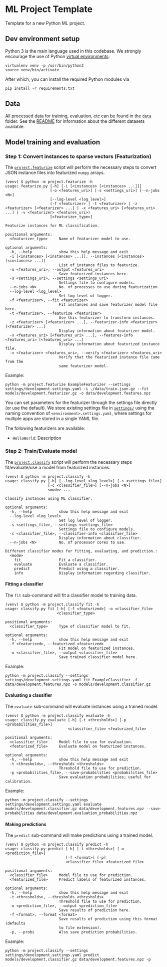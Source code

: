 # ML Project Template

Template for a new Python ML project.

## Dev environment setup

Python 3 is the main language used in this codebase.
We strongly encourage the use of Python [virtual environments](http://docs.python-guide.org/en/latest/dev/virtualenvs/):

    virtualenv venv -p /usr/bin/python3
    source venv/bin/activate

After which, you can install the required Python modules via

    pip install -r requirements.txt

## Data

All processed data for training, evaluation, etc can be found in the [`data`](data/) folder.
See the [README](data/README.md) for information about the different datasets available.

## Model training and evaluation

### Step 1: Convert instances to sparse vectors (Featurization)

The [`project.featurize`](project/featurize.py) script will perform the necessary steps to convert JSON instance files into featurized `numpy` arrays.

```
(venv) $ python -m project.featurize -h
usage: featurize.py [-h] [-i [<instances> [<instances> ...]]]
                    [-o <features_uri>] [-s <settings_uri>] [--n-jobs <N>]
                    [--log-level <log_level>]
                    (-f <featurizer> | -t <featurizer> | -z <featurizer> [<featurizer> ...] | -x <features_uri> [<features_uri> ...] | -v <featurizer> <features_uri>)
                    [<featurizer_type>]

Featurize instances for ML classification.

positional arguments:
  <featurizer_type>     Name of featurizer model to use.

optional arguments:
  -h, --help            show this help message and exit
  -i [<instances> [<instances> ...]], --instances [<instances> [<instances> ...]]
                        List of instance files to featurize.
  -o <features_uri>, --output <features_uri>
                        Save featurized instances here.
  -s <settings_uri>, --settings <settings_uri>
                        Settings file to configure models.
  --n-jobs <N>          No. of processes to use during featurization.
  --log-level <log_level>
                        Set log level of logger.
  -f <featurizer>, --fit <featurizer>
                        Fit instances and save featurizer model file here.
  -t <featurizer>, --featurize <featurizer>
                        Use this featurizer to transform instances.
  -z <featurizer> [<featurizer> ...], --featurizer-info <featurizer> [<featurizer> ...]
                        Display information about featurizer model.
  -x <features_uri> [<features_uri> ...], --features-info <features_uri> [<features_uri> ...]
                        Display information about featurized instance file.
  -v <featurizer> <features_uri>, --verify <featurizer> <features_uri>
                        Verify that the featurized instance file came from the
                        same featurizer model.
```

Example:

    python -m project.featurize ExampleFeaturizer --settings settings/development.settings.yaml -i ./data/train.json.gz --fit models/development.featurizer.gz -o data/development.features.npz

You can set parameters for the featurizer through the settings file directly (or use the default).
We store existing settings file in [`settings/`](settings/) using the naming convention of `<environment>.settings.yaml`, where settings for multiple apps are stored in a single YAML file.

The following featurizers are available:

- `HelloWorld`: Description

### Step 2: Train/Evaluate model

The [`project.classify`](project/classify.py) script will perform the necessary steps fit/evaluate/use a model from featurized instances.

```
(venv) $ python -m project.classify -h
usage: classify.py [-h] [--log-level <log_level>] [-s <settings_file>]
                   [-c <classifier_file>] [--n-jobs <N>]
                   <mode> ...

Classify instances using ML classifier.

optional arguments:
  -h, --help            show this help message and exit
  --log-level <log_level>
                        Set log level of logger.
  -s <settings_file>, --settings <settings_file>
                        Settings file to configure models.
  -c <classifier_file>, --classifier-info <classifier_file>
                        Display information about classifier.
  --n-jobs <N>          No. of processor cores to use.

Different classifier modes for fitting, evaluating, and prediction.:
  <mode>
    fit                 Fit a classifier.
    evaluate            Evaluate a classifier.
    predict             Predict using a classifier.
    info                Display information regarding classifier.
```

#### Fitting a classifier

The `fit` sub-command will fit a classifier model to training data.

```
(venv) $ python -m project.classify fit -h
usage: classify.py fit [-h] [-f <featurized>] -o <classifier_file>
                       <classifier_type>

positional arguments:
  <classifier_type>     Type of classifier model to fit.

optional arguments:
  -h, --help            show this help message and exit
  -f <featurized>, --featurized <featurized>
                        Fit model on featurized instances.
  -o <classifier_file>, --output <classifier_file>
                        Save trained classifier model here.
```

Example:

    python -m project.classify --settings settings/development.settings.yaml fit ExampleClassifier -f data/development.features.npz -o models/development.classifier.gz

#### Evaluating a classifier

The `evaluate` sub-command will evaluate instances using a trained model.

```
(venv) $ python -m project.classify evaluate -h
usage: classify.py evaluate [-h] [-t <thresholds>] [-p <probabilities_file>]
                            <classifier_file> <featurized_file>

positional arguments:
  <classifier_file>     Model file to use for evaluation.
  <featurized_file>     Evaluate model on featurized instances.

optional arguments:
  -h, --help            show this help message and exit
  -t <thresholds>, --thresholds <thresholds>
                        Threshold file to use for prediction.
  -p <probabilities_file>, --save-probabilities <probabilities_file>
                        Save evaluation probabilities; useful for calibration.
```

Example:

    python -m project.classify --settings settings/development.settings.yaml evaluate models/development.classifier.gz data/development.features.npz --save-probabilities data/development.evaluation_probabilities.npz

#### Making predictions

The `predict` sub-command will make predictions using a trained model.

```
(venv) $ python -m project.classify predict -h
usage: classify.py predict [-h] [-t <thresholds>] [-o <prediction_file>]
                           [-f <format>] [-p]
                           <classifier_file> <featurized_file>

positional arguments:
  <classifier_file>     Model file to use for prediction.
  <featurized_file>     Predict labels of featurized instances.

optional arguments:
  -h, --help            show this help message and exit
  -t <thresholds>, --thresholds <thresholds>
                        Threshold file to use for prediction.
  -o <prediction_file>, --output <prediction_file>
                        Save results of prediction here.
  -f <format>, --format <format>
                        Save results of prediction using this format (defaults
                        to file extension).
  -p, --probs           Also save prediction probabilities.
```

Example:

    python -m project.classify --settings settings/development.settings.yaml predict models/development.classifier.gz data/development.features.npz -p
